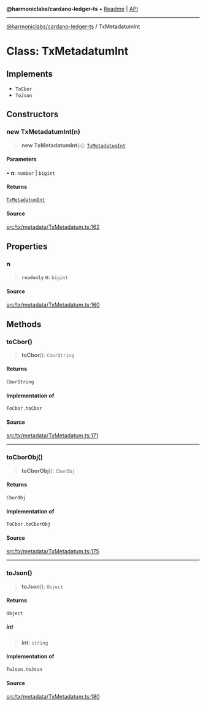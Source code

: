 **@harmoniclabs/cardano-ledger-ts** • [Readme](../README.md) \| [API](../globals.md)

***

[@harmoniclabs/cardano-ledger-ts](../README.md) / TxMetadatumInt

# Class: TxMetadatumInt

## Implements

- `ToCbor`
- `ToJson`

## Constructors

### new TxMetadatumInt(n)

> **new TxMetadatumInt**(`n`): [`TxMetadatumInt`](TxMetadatumInt.md)

#### Parameters

• **n**: `number` \| `bigint`

#### Returns

[`TxMetadatumInt`](TxMetadatumInt.md)

#### Source

[src/tx/metadata/TxMetadatum.ts:162](https://github.com/HarmonicLabs/cardano-ledger-ts/blob/d1659b0/src/tx/metadata/TxMetadatum.ts#L162)

## Properties

### n

> **`readonly`** **n**: `bigint`

#### Source

[src/tx/metadata/TxMetadatum.ts:160](https://github.com/HarmonicLabs/cardano-ledger-ts/blob/d1659b0/src/tx/metadata/TxMetadatum.ts#L160)

## Methods

### toCbor()

> **toCbor**(): `CborString`

#### Returns

`CborString`

#### Implementation of

`ToCbor.toCbor`

#### Source

[src/tx/metadata/TxMetadatum.ts:171](https://github.com/HarmonicLabs/cardano-ledger-ts/blob/d1659b0/src/tx/metadata/TxMetadatum.ts#L171)

***

### toCborObj()

> **toCborObj**(): `CborObj`

#### Returns

`CborObj`

#### Implementation of

`ToCbor.toCborObj`

#### Source

[src/tx/metadata/TxMetadatum.ts:175](https://github.com/HarmonicLabs/cardano-ledger-ts/blob/d1659b0/src/tx/metadata/TxMetadatum.ts#L175)

***

### toJson()

> **toJson**(): `Object`

#### Returns

`Object`

##### int

> **int**: `string`

#### Implementation of

`ToJson.toJson`

#### Source

[src/tx/metadata/TxMetadatum.ts:180](https://github.com/HarmonicLabs/cardano-ledger-ts/blob/d1659b0/src/tx/metadata/TxMetadatum.ts#L180)
